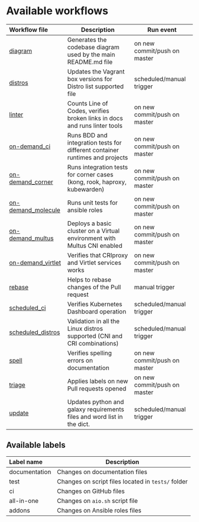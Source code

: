 # Available workflows

| Workflow file                                  | Description                                                                  | Run event                    |
| :--------------------------------------------- | ---------------------------------------------------------------------------- | ---------------------------- |
| [diagram](./diagram.yml)                       | Generates the codebase diagram used by the main README.md file               | on new commit/push on master |
| [distros](./distros.yml)                       | Updates the Vagrant box versions for Distro list supported file              | scheduled/manual trigger     |
| [linter](./linter.yml)                         | Counts Line of Codes, verifies broken links in docs and runs linter tools    | on new commit/push on master |
| [on-demand_ci](./on-demand_ci.yml)             | Runs BDD and integration tests for different container runtimes and projects | on new commit/push on master |
| [on-demand_corner](./on-demand_corner.yml)     | Runs integration tests for corner cases (kong, rook, haproxy, kubewarden)    | on new commit/push on master |
| [on-demand_molecule](./on-demand_molecule.yml) | Runs unit tests for ansible roles                                            | on new commit/push on master |
| [on-demand_multus](./on-demand_multus.yml)     | Deploys a basic cluster on a Virtual environment with Multus CNI enabled     | on new commit/push on master |
| [on-demand_virtlet](./on-demand_virtlet.yml)   | Verifies that CRIproxy and Virtlet services works                            | on new commit/push on master |
| [rebase](./rebase.yml)                         | Helps to rebase changes of the Pull request                                  | manual trigger               |
| [scheduled_ci](./scheduled_ci.yml)             | Verifies Kubernetes Dashboard operation                                      | scheduled/manual trigger     |
| [scheduled_distros](./scheduled_distros.yml)   | Validation in all the Linux distros supported (CNI and CRI combinations)     | scheduled/manual trigger     |
| [spell](./spell.yml)                           | Verifies spelling errors on documentation                                    | on new commit/push on master |
| [triage](./triage.yml)                         | Applies labels on new Pull requests opened                                   | on new commit/push on master |
| [update](./update.yml)                         | Updates python and galaxy requirements files and word list in the dict.      | scheduled/manual trigger     |

## Available labels

| Label name    | Description                                        |
| :-------------|----------------------------------------------------|
| documentation | Changes on documentation files                     |
| test          | Changes on script files located in `tests/` folder |
| ci            | Changes on GitHub files                            |
| all-in-one    | Changes on `aio.sh` script file                    |
| addons        | Changes on Ansible roles files                     |
